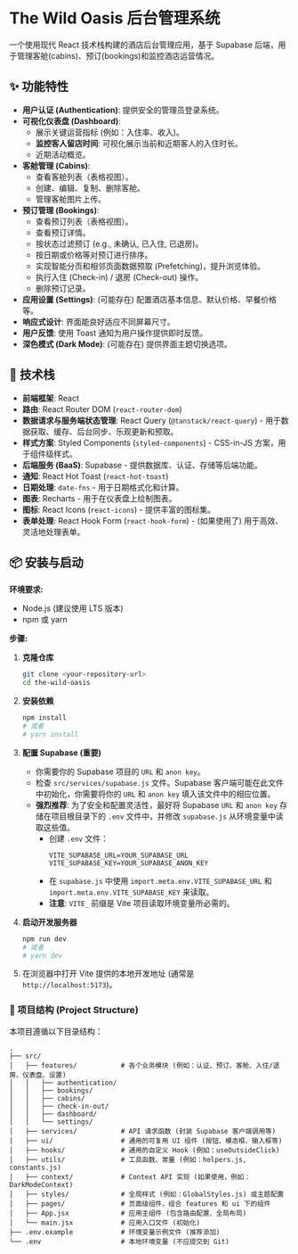 # The Wild Oasis 后台管理系统

一个使用现代 React 技术栈构建的酒店后台管理应用，基于 Supabase 后端，用于管理客舱(cabins)、预订(bookings)和监控酒店运营情况。

## ✨ 功能特性

*   **用户认证 (Authentication)**: 提供安全的管理员登录系统。
*   **可视化仪表盘 (Dashboard)**:
    *   展示关键运营指标 (例如：入住率、收入)。
    *   **监控客人留店时间**: 可视化展示当前和近期客人的入住时长。
    *   近期活动概览。
*   **客舱管理 (Cabins)**:
    *   查看客舱列表（表格视图）。
    *   创建、编辑、复制、删除客舱。
    *   管理客舱图片上传。
*   **预订管理 (Bookings)**:
    *   查看预订列表（表格视图）。
    *   查看预订详情。
    *   按状态过滤预订 (e.g., 未确认, 已入住, 已退房)。
    *   按日期或价格等对预订进行排序。
    *   实现智能分页和相邻页面数据预取 (Prefetching)，提升浏览体验。
    *   执行入住 (Check-in) / 退房 (Check-out) 操作。
    *   删除预订记录。
*   **应用设置 (Settings)**: (可能存在) 配置酒店基本信息、默认价格、早餐价格等。
*   **响应式设计**: 界面能良好适应不同屏幕尺寸。
*   **用户反馈**: 使用 Toast 通知为用户操作提供即时反馈。
*   **深色模式 (Dark Mode)**: (可能存在) 提供界面主题切换选项。

## 🚀 技术栈

*   **前端框架**: React
*   **路由**: React Router DOM (`react-router-dom`)
*   **数据请求与服务端状态管理**: React Query (`@tanstack/react-query`) - 用于数据获取、缓存、后台同步、乐观更新和预取。
*   **样式方案**: Styled Components (`styled-components`) - CSS-in-JS 方案，用于组件级样式。
*   **后端服务 (BaaS)**: Supabase - 提供数据库、认证、存储等后端功能。
*   **通知**: React Hot Toast (`react-hot-toast`)
*   **日期处理**: `date-fns` - 用于日期格式化和计算。
*   **图表**: Recharts - 用于在仪表盘上绘制图表。
*   **图标**: React Icons (`react-icons`) - 提供丰富的图标集。
*   **表单处理**: React Hook Form (`react-hook-form`) - (如果使用了) 用于高效、灵活地处理表单。

## 📦 安装与启动

**环境要求:**

*   Node.js (建议使用 LTS 版本)
*   npm 或 yarn

**步骤:**

1.  **克隆仓库**
    ```bash
    git clone <your-repository-url>
    cd the-wild-oasis
    ```

2.  **安装依赖**
    ```bash
    npm install
    # 或者
    # yarn install
    ```

3.  **配置 Supabase (重要)**
    *   你需要你的 Supabase 项目的 `URL` 和 `anon key`。
    *   检查 `src/services/supabase.js` 文件。Supabase 客户端可能在此文件中初始化，你需要将你的 `URL` 和 `anon key` 填入该文件中的相应位置。
    *   **强烈推荐**: 为了安全和配置灵活性，最好将 Supabase `URL` 和 `anon key` 存储在项目根目录下的 `.env` 文件中，并修改 `supabase.js` 从环境变量中读取这些值。
        *   创建 `.env` 文件：
            ```env
            VITE_SUPABASE_URL=YOUR_SUPABASE_URL
            VITE_SUPABASE_KEY=YOUR_SUPABASE_ANON_KEY
            ```
        *   在 `supabase.js` 中使用 `import.meta.env.VITE_SUPABASE_URL` 和 `import.meta.env.VITE_SUPABASE_KEY` 来读取。
        *   **注意**: `VITE_` 前缀是 Vite 项目读取环境变量所必需的。

4.  **启动开发服务器**
    ```bash
    npm run dev
    # 或者
    # yarn dev
    ```

5.  在浏览器中打开 Vite 提供的本地开发地址 (通常是 `http://localhost:5173`)。

### 📁 项目结构 (Project Structure)

本项目遵循以下目录结构：

```plaintext
.
├── src/
│   ├── features/           # 各个业务模块 (例如：认证、预订、客舱、入住/退房、仪表盘、设置)
│   │   ├── authentication/
│   │   ├── bookings/
│   │   ├── cabins/
│   │   ├── check-in-out/
│   │   ├── dashboard/
│   │   └── settings/
│   ├── services/           # API 请求函数 (封装 Supabase 客户端调用等)
│   ├── ui/                 # 通用的可复用 UI 组件 (按钮、模态框、输入框等)
│   ├── hooks/              # 通用的自定义 Hook (例如：useOutsideClick)
│   ├── utils/              # 工具函数、常量 (例如：helpers.js, constants.js)
│   ├── context/            # Context API 实现 (如果使用，例如：DarkModeContext)
│   ├── styles/             # 全局样式 (例如：GlobalStyles.js) 或主题配置
│   ├── pages/              # 页面级组件，组合 features 和 ui 下的组件
│   ├── App.jsx             # 应用主组件 (包含路由配置、全局布局)
│   └── main.jsx            # 应用入口文件 (初始化)
├── .env.example            # 环境变量示例文件 (推荐添加)
└── .env                    # 本地环境变量 (不应提交到 Git)
